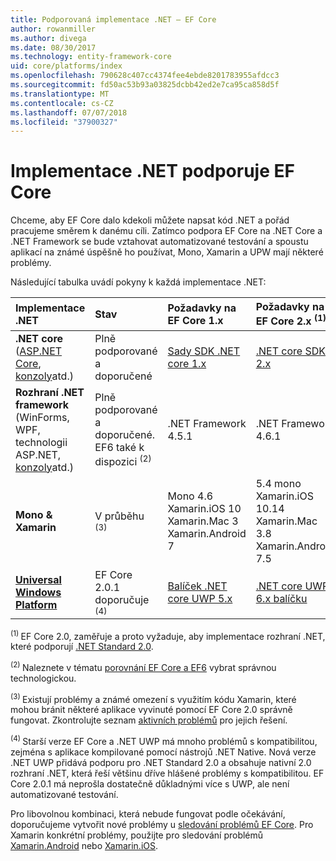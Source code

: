 ```yaml
---
title: Podporovaná implementace .NET – EF Core
author: rowanmiller
ms.author: divega
ms.date: 08/30/2017
ms.technology: entity-framework-core
uid: core/platforms/index
ms.openlocfilehash: 790628c407cc4374fee4ebde8201783955afdcc3
ms.sourcegitcommit: fd50ac53b93a03825dcbb42ed2e7ca95ca858d5f
ms.translationtype: MT
ms.contentlocale: cs-CZ
ms.lasthandoff: 07/07/2018
ms.locfileid: "37900327"
---
```

# <a name="net-implementations-supported-by-ef-core"></a>Implementace .NET podporuje EF Core

Chceme, aby EF Core dalo kdekoli můžete napsat kód .NET a pořád pracujeme směrem k danému cíli. Zatímco podpora EF Core na .NET Core a .NET Framework se bude vztahovat automatizované testování a spoustu aplikací na známé úspěšně ho používat, Mono, Xamarin a UPW mají některé problémy.

Následující tabulka uvádí pokyny k každá implementace .NET:

| Implementace .NET                                                                                                  | Stav                                                             | Požadavky na EF Core 1.x                                                                                | Požadavky na EF Core 2.x <sup>(1)</sup>                                                                 |
|:---------------------------------------------------------------------------------------------------------------------|:-------------------------------------------------------------------|:--------------------------------------------------------------------------------------------------------|:--------------------------------------------------------------------------------------------------------|
| **.NET core** ([ASP.NET Core](../get-started/aspnetcore/index.md), [konzoly](../get-started/netcore/index.md)atd.) | Plně podporované a doporučené                                    | [Sady SDK .NET core 1.x](https://www.microsoft.com/net/core/)                                                | [.NET core SDK 2.x](https://www.microsoft.com/net/core/)                                                |
| **Rozhraní .NET framework** (WinForms, WPF, technologii ASP.NET, [konzoly](../get-started/full-dotnet/index.md)atd.)                    | Plně podporované a doporučené. EF6 také k dispozici <sup>(2)</sup> | .NET Framework 4.5.1                                                                                    | .NET Framework 4.6.1                                                                                    |
| **Mono & Xamarin**                                                                                                   | V průběhu <sup>(3)</sup>                                         | Mono 4.6 <br/> Xamarin.iOS 10 <br/> Xamarin.Mac 3 <br/> Xamarin.Android 7                               | 5.4 mono <br/> Xamarin.iOS 10.14 <br/> Xamarin.Mac 3.8 <br/> Xamarin.Android 7.5                        |
| [**Universal Windows Platform**](../get-started/uwp/index.md)                                                        | EF Core 2.0.1 doporučuje <sup>(4)</sup>                           | [Balíček .NET core UWP 5.x](https://www.nuget.org/packages/Microsoft.NETCore.UniversalWindowsPlatform/) | [.NET core UWP 6.x balíčku](https://www.nuget.org/packages/Microsoft.NETCore.UniversalWindowsPlatform/) |

<sup>(1) </sup> EF Core 2.0, zaměřuje a proto vyžaduje, aby implementace rozhraní .NET, které podporují [.NET Standard 2.0](https://docs.microsoft.com/dotnet/standard/net-standard).

<sup>(2) </sup> Naleznete v tématu [porovnání EF Core a EF6](../../efcore-and-ef6/index.md) vybrat správnou technologickou.

<sup>(3) </sup> Existují problémy a známé omezení s využitím kódu Xamarin, které mohou bránit některé aplikace vyvinuté pomocí EF Core 2.0 správně fungovat. Zkontrolujte seznam [aktivních problémů](https://github.com/aspnet/entityframeworkCore/issues?q=is%3Aopen+is%3Aissue+label%3Aarea-xamarin) pro jejich řešení.

<sup>(4) </sup> Starší verze EF Core a .NET UWP má mnoho problémů s kompatibilitou, zejména s aplikace kompilované pomocí nástrojů .NET Native. Nová verze .NET UWP přidává podporu pro .NET Standard 2.0 a obsahuje nativní 2.0 rozhraní .NET, která řeší většinu dříve hlášené problémy s kompatibilitou. EF Core 2.0.1 má neprošla dostatečně důkladnými více s UWP, ale není automatizované testování.

Pro libovolnou kombinaci, která nebude fungovat podle očekávání, doporučujeme vytvořit nové problémy u [sledování problémů EF Core](https://github.com/aspnet/entityframeworkcore/issues/new). Pro Xamarin konkrétní problémy, použijte pro sledování problémů [Xamarin.Android](https://github.com/xamarin/xamarin-android/issues/new) nebo [Xamarin.iOS](https://github.com/xamarin/xamarin-macios/issues/new).
